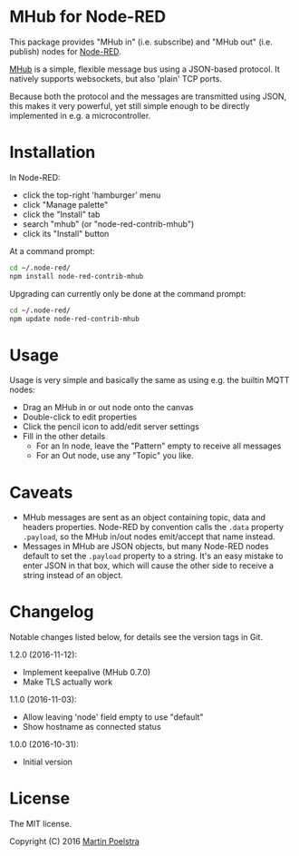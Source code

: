 # MHub for Node-RED

This package provides "MHub in" (i.e. subscribe) and "MHub out" (i.e. publish) nodes for [Node-RED](https://nodered.org/).

[MHub](https://github.com/poelstra/mhub) is a simple, flexible message bus using a JSON-based protocol.
It natively supports websockets, but also 'plain' TCP ports.

Because both the protocol and the messages are transmitted using JSON, this makes
it very powerful, yet still simple enough to be directly implemented in e.g. a microcontroller.

# Installation

In Node-RED:
- click the top-right 'hamburger' menu
- click "Manage palette"
- click the "Install" tab
- search "mhub" (or "node-red-contrib-mhub")
- click its "Install" button

At a command prompt:
```sh
cd ~/.node-red/
npm install node-red-contrib-mhub
```

Upgrading can currently only be done at the command prompt:
```sh
cd ~/.node-red/
npm update node-red-contrib-mhub
```

# Usage

Usage is very simple and basically the same as using e.g. the builtin MQTT nodes:

- Drag an MHub in or out node onto the canvas
- Double-click to edit properties
- Click the pencil icon to add/edit server settings
- Fill in the other details
	- For an In node, leave the "Pattern" empty to receive all messages
	- For an Out node, use any "Topic" you like.

# Caveats

- MHub messages are sent as an object containing topic, data and headers properties.
  Node-RED by convention calls the `.data` property `.payload`, so the MHub in/out nodes emit/accept that name instead.
- Messages in MHub are JSON objects, but many Node-RED nodes default to set the `.payload` property to a string.
  It's an easy mistake to enter JSON in that box, which will cause the other side to receive a string instead of
  an object.

# Changelog

Notable changes listed below, for details see the version tags in Git.

1.2.0 (2016-11-12):
- Implement keepalive (MHub 0.7.0)
- Make TLS actually work

1.1.0 (2016-11-03):
- Allow leaving 'node' field empty to use "default"
- Show hostname as connected status

1.0.0 (2016-10-31):
- Initial version

# License

The MIT license.

Copyright (C) 2016 [Martin Poelstra](https://github.com/poelstra)
